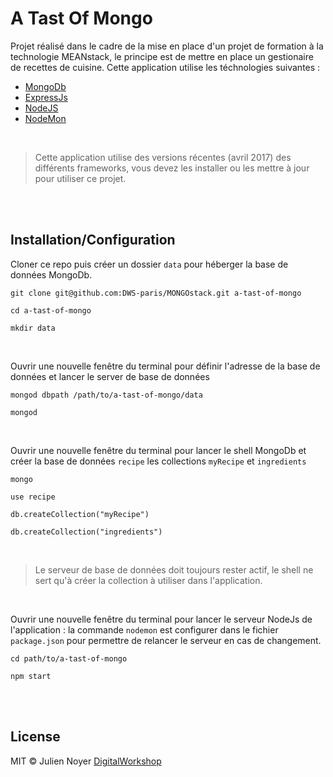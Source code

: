 # A Tast Of Mongo

Projet réalisé dans le cadre de la mise en place d'un projet de formation à la technologie MEANstack, le principe est de mettre en place un gestionaire de recettes de cuisine. Cette application utilise les téchnologies suivantes :
- [MongoDb](https://www.mongodb.com/)
- [ExpressJs](http://expressjs.com/fr/)
- [NodeJS](https://nodejs.org/en/)
- [NodeMon](https://nodemon.io/)

<br>

> Cette application utilise des versions récentes (avril 2017) des différents frameworks, vous devez les installer ou les mettre à jour pour utiliser ce projet.

<br /><br />

## Installation/Configuration

Cloner ce repo puis créer un dossier `data` pour héberger la base de données MongoDb.
```
git clone git@github.com:DWS-paris/MONGOstack.git a-tast-of-mongo

cd a-tast-of-mongo

mkdir data
```
<br />

Ouvrir une nouvelle fenêtre du terminal pour définir l'adresse de la base de données et lancer le server de base de données
```
mongod dbpath /path/to/a-tast-of-mongo/data

mongod
```
<br />

Ouvrir une nouvelle fenêtre du terminal pour lancer le shell MongoDb et créer la base de données `recipe` les collections `myRecipe` et `ingredients`
```
mongo

use recipe

db.createCollection("myRecipe")

db.createCollection("ingredients")
```
<br />

> Le serveur de base de données doit toujours rester actif, le shell ne sert qu'à créer la collection à utiliser dans l'application.
<br />

Ouvrir une nouvelle fenêtre du terminal pour lancer le serveur NodeJs de l'application : la commande `nodemon` est configurer dans le fichier `package.json` pour permettre de relancer le serveur en cas de changement.
```
cd path/to/a-tast-of-mongo

npm start
```

<br /><br />


## License

MIT © Julien Noyer [DigitalWorkshop](http://www.digitalworkshop.fr)
